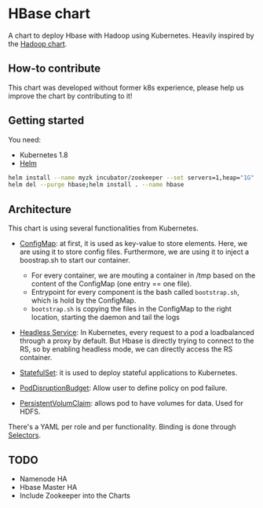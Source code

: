 # HBase chart

A chart to deploy Hbase with Hadoop using Kubernetes. Heavily inspired by the [Hadoop chart](https://github.com/kubernetes/charts/tree/master/stable/hadoop).

## How-to contribute

This chart was developed without former k8s experience, please help us improve the chart by contributing to it!

## Getting started

You need:

* Kubernetes 1.8
* [Helm](https://helm.sh/)

```bash
helm install --name myzk incubator/zookeeper --set servers=1,heap="1G"
helm del --purge hbase;helm install . --name hbase
```

## Architecture

This chart is using several functionalities from Kubernetes.

* [ConfigMap](https://kubernetes.io/docs/tasks/configure-pod-container/configure-pod-configmap/): at first, it is used as key-value to store elements. Here, we are using it to store config files. Furthermore, we are using it to inject a boostrap.sh to start our container.

  * For every container, we are mouting a container in /tmp based on the content of the ConfigMap (one entry == one file).
  * Entrypoint for every component is the bash called `bootstrap.sh`, which is hold by the ConfigMap.
  * `bootstrap.sh` is copying the files in the ConfigMap to the right location, starting the daemon and tail the logs

* [Headless Service](https://kubernetes.io/docs/concepts/services-networking/service/#headless-services): In Kubernetes, every request to a pod a loadbalanced through a proxy by default. But Hbase is directly trying to connect to the RS, so by enabling headless mode, we can directly access the RS container.

* [StatefulSet](https://kubernetes.io/docs/concepts/workloads/controllers/statefulset/): it is used to deploy stateful applications to Kubernetes.

* [PodDisruptionBudget](https://kubernetes.io/docs/concepts/workloads/pods/disruptions/): Allow user to define policy on pod failure.

* [PersistentVolumClaim](https://kubernetes.io/docs/concepts/storage/persistent-volumes/): allows pod to have volumes for data. Used for HDFS.

There's a YAML per role and per functionality. Binding is done through [Selectors](https://kubernetes.io/docs/concepts/overview/working-with-objects/labels/).

## TODO

* Namenode HA
* Hbase Master HA
* Include Zookeeper into the Charts
